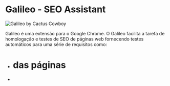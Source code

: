 # Galileo - SEO Assistant

![Galileo by Cactus Cowboy](https://openclipart.org/image/300px/svg_to_png/293000/charles-darwin.png)

Galileo é uma extensão para o Google Chrome. O Galileo facilita a tarefa de homologação e testes de SEO de páginas web fornecendo testes automáticos para uma série de requisitos como:

* <h1> das páginas
* <title> das páginas
* <h2>, <h3>, <h4>
* rel next e rel prev
* url canônica
* url AMP associada
* rel alternate para Android
* meta description

